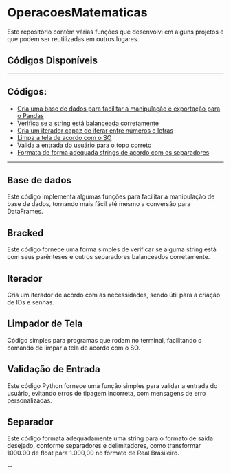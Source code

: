# OperacoesMatematicas

Este repositório contém várias funções que desenvolvi em alguns projetos e que podem ser reutilizadas em outros lugares.

## Códigos Disponíveis

---

## Códigos:

- [Cria uma base de dados para facilitar a manipulação e exportação para o Pandas](BaseDados.py)
- [Verifica se a string está balanceada corretamente](Bracked.py)
- [Cria um iterador capaz de iterar entre números e letras](IteradorLetras.py)
- [Limpa a tela de acordo com o SO](LimparTela.py)
- [Valida a entrada do usuário para o topo correto](Validacao.py)
- [Formata de forma adequada strings de acordo com os separadores](separador.py)

---

## Base de dados <a name="BaseDados.py"></a>

Este código implementa algumas funções para facilitar a manipulação de base de dados, tornando mais fácil até mesmo a conversão para DataFrames.

## Bracked <a name="Bracked.py"></a>

Este código fornece uma forma simples de verificar se alguma string está com seus parênteses e outros separadores balanceados corretamente.

## Iterador <a name="IteradorLetras.py"></a>

Cria um iterador de acordo com as necessidades, sendo útil para a criação de IDs e senhas.

## Limpador de Tela <a name="LimparTela.py"></a>

Código simples para programas que rodam no terminal, facilitando o comando de limpar a tela de acordo com o SO.

## Validação de Entrada <a name="Validacao.py"></a>

Este código Python fornece uma função simples para validar a entrada do usuário, evitando erros de tipagem incorreta, com mensagens de erro personalizadas.

## Separador <a name="separador.py"></a>

Este código formata adequadamente uma string para o formato de saída desejado, conforme separadores e delimitadores, como transformar 1000.00 de float para 1.000,00 no formato de Real Brasileiro.

--
